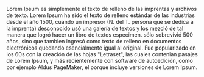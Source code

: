  Lorem Ipsum es simplemente el texto de relleno de 
 las imprentas y archivos de texto. Lorem Ipsum ha
 sido el texto de relleno estándar de las industrias
  desde el año 1500, cuando un impresor (N. del T. 
  persona que se dedica a la imprenta) desconocido
   usó una galería de textos y los mezcló de tal 
   manera que logró hacer un libro de textos especimen. 
   sólo sobrevivió 500 años, sino que tambien 
   ingresó como texto de relleno en documentos electrónicos
   quedando esencialmente igual al original.
    Fue popularizado en los 60s con la creación de las hojas
  "Letraset", las cuales contenian pasajes de Lorem 
  Ipsum, y más recientemente con software de 
  autoedición, como por ejemplo Aldus PageMaker, 
  el porque incluye versiones de Lorem Ipsum.